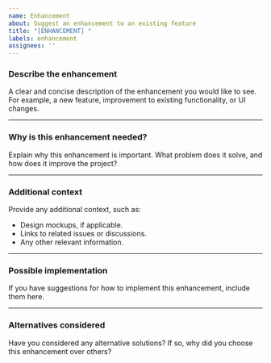 ```yaml
---
name: Enhancement
about: Suggest an enhancement to an existing feature
title: "[ENHANCEMENT] "
labels: enhancement
assignees: ''
---
```

### Describe the enhancement  

A clear and concise description of the enhancement you would like to see. For example, a new feature, improvement to existing functionality, or UI changes.

---

### Why is this enhancement needed?  

Explain why this enhancement is important. What problem does it solve, and how does it improve the project?

---

### Additional context  

Provide any additional context, such as:
- Design mockups, if applicable.
- Links to related issues or discussions.
- Any other relevant information.

---

### Possible implementation  

If you have suggestions for how to implement this enhancement, include them here.

---

### Alternatives considered  

Have you considered any alternative solutions? If so, why did you choose this enhancement over others?
